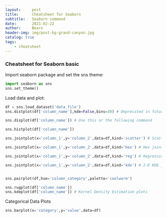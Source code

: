 ```yaml
---
layout:     post
title:      Cheatsheet for Seaborn
subtitle:   Seaborn command
date:       2021-02-22
author:     Bearx
header-img: img/post-bg-grand-canyon.jpg
catalog: true
tags:
    - cheatsheet
---
```


### Cheatsheet for Seaborn basic

Import seaborn package and set the sns theme:
```python
import seaborn as sns
sns.set_theme()
```

Load data and plot:
```python
df = sns.load_dataset('data_file')
sns.distplot(df['column_name'],kde=False,bins=30) # Deprecated in future version

sns.displot(df['column_name']) # Use this or the following command

sns.histplot(df['column_name'])

sns.jointplot(x='column_1',y='column_2',data=df,kind='scatter') # Scatter joint plot  

sns.jointplot(x='column_1',y='column_2',data=df,kind='hex') # Hex joint plot

sns.jointplot(x='column_1',y='column_2',data=df,kind='reg') # Regression joint plot

sns.jointplot(x='column_1',y='column_2',data=df,kind='kde') # 2-D KDE joint plot


sns.pairplot(df,hue='column_category',palette='coolwarm')

sns.rugplot(df['column_name'])
sns.kdeplot(df['column_name']) # Kernel Density Estimation plots

```

Categorical Data Plots
```python
sns.barplot(x='category',y='value',data=df)
```

